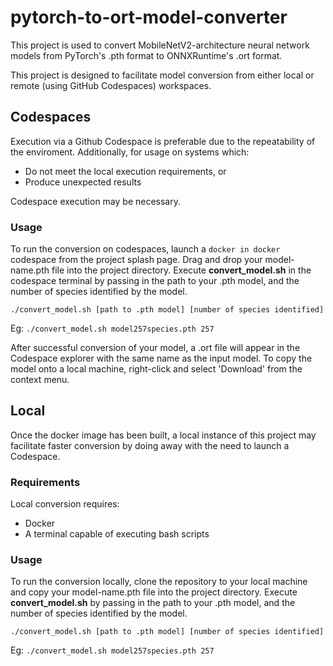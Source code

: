 # pytorch-to-ort-model-converter

This project is used to convert MobileNetV2-architecture neural network models from PyTorch's .pth format to ONNXRuntime's .ort format.

This project is designed to facilitate model conversion from either local or remote (using GitHub Codespaces) workspaces.

## Codespaces
Execution via a Github Codespace is preferable due to the repeatability of the enviroment. Additionally, for usage on systems which:
* Do not meet the local execution requirements, or
* Produce unexpected results

Codespace execution may be necessary.
### Usage
To run the conversion on codespaces, launch a `docker in docker` codespace from the project splash page. Drag and drop your model-name.pth file into the project directory.
Execute **convert_model.sh** in the codespace terminal by passing in the path to your .pth model, and the number of species identified by the model.

`./convert_model.sh [path to .pth model] [number of species identified]`

Eg: `./convert_model.sh model257species.pth 257`

After successful conversion of your model, a .ort file will appear in the Codespace explorer with the same name as the input model. 
To copy the model onto a local machine, right-click and select 'Download' from the context menu.

## Local
Once the docker image has been built, a local instance of this project may facilitate faster conversion by doing away with the need to launch a Codespace.
### Requirements
Local conversion requires:
* Docker
* A terminal capable of executing bash scripts

### Usage
To run the conversion locally, clone the repository to your local machine and copy your model-name.pth file into the project directory.
Execute **convert_model.sh** by passing in the path to your .pth model, and the number of species identified by the model.

`./convert_model.sh [path to .pth model] [number of species identified]`

Eg: `./convert_model.sh model257species.pth 257`
